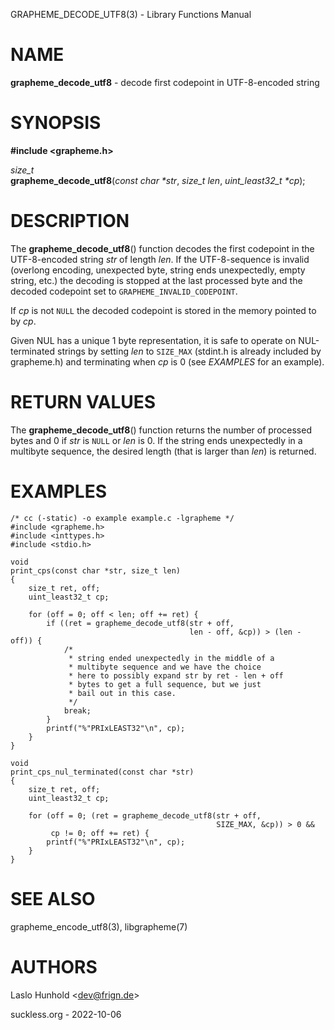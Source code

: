 GRAPHEME\_DECODE\_UTF8(3) - Library Functions Manual

# NAME

**grapheme\_decode\_utf8** - decode first codepoint in UTF-8-encoded string

# SYNOPSIS

**#include <grapheme.h>**

*size\_t*  
**grapheme\_decode\_utf8**(*const char \*str*, *size\_t len*, *uint\_least32\_t \*cp*);

# DESCRIPTION

The
**grapheme\_decode\_utf8**()
function decodes the first codepoint in the UTF-8-encoded string
*str*
of length
*len*.
If the UTF-8-sequence is invalid (overlong encoding, unexpected byte,
string ends unexpectedly, empty string, etc.) the decoding is stopped
at the last processed byte and the decoded codepoint set to
`GRAPHEME_INVALID_CODEPOINT`.

If
*cp*
is not
`NULL`
the decoded codepoint is stored in the memory pointed to by
*cp*.

Given NUL has a unique 1 byte representation, it is safe to operate on
NUL-terminated strings by setting
*len*
to
`SIZE_MAX`
(stdint.h is already included by grapheme.h) and terminating when
*cp*
is 0 (see
*EXAMPLES*
for an example).

# RETURN VALUES

The
**grapheme\_decode\_utf8**()
function returns the number of processed bytes and 0 if
*str*
is
`NULL`
or
*len*
is 0.
If the string ends unexpectedly in a multibyte sequence, the desired
length (that is larger than
*len*)
is returned.

# EXAMPLES

	/* cc (-static) -o example example.c -lgrapheme */
	#include <grapheme.h>
	#include <inttypes.h>
	#include <stdio.h>
	
	void
	print_cps(const char *str, size_t len)
	{
		size_t ret, off;
		uint_least32_t cp;
	
		for (off = 0; off < len; off += ret) {
			if ((ret = grapheme_decode_utf8(str + off,
			                                len - off, &cp)) > (len - off)) {
				/*
				 * string ended unexpectedly in the middle of a
				 * multibyte sequence and we have the choice
				 * here to possibly expand str by ret - len + off
				 * bytes to get a full sequence, but we just
				 * bail out in this case.
				 */
				break;
			}
			printf("%"PRIxLEAST32"\n", cp);
		}
	}
	
	void
	print_cps_nul_terminated(const char *str)
	{
		size_t ret, off;
		uint_least32_t cp;
	
		for (off = 0; (ret = grapheme_decode_utf8(str + off,
		                                          SIZE_MAX, &cp)) > 0 &&
		     cp != 0; off += ret) {
			printf("%"PRIxLEAST32"\n", cp);
		}
	}

# SEE ALSO

grapheme\_encode\_utf8(3),
libgrapheme(7)

# AUTHORS

Laslo Hunhold <[dev@frign.de](mailto:dev@frign.de)>

suckless.org - 2022-10-06
